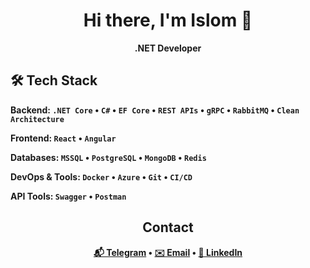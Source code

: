 <h1 align="center">Hi there, I'm Islom 👋</h1>

<p align="center">
  <b>.NET Developer
</p>



## 🛠️ Tech Stack

**Backend:** `.NET Core` • `C#` • `EF Core` • `REST APIs` • `gRPC` • `RabbitMQ` • `Clean Architecture`

**Frontend:** `React` • `Angular`

**Databases:** `MSSQL` • `PostgreSQL` • `MongoDB` • `Redis`

**DevOps & Tools:** `Docker` • `Azure` • `Git` • `CI/CD`

**API Tools:** `Swagger` • `Postman`



<h2 align="center">Contact</h2>
<p align="center">
<a href="https://t.me/pididdiy">📬 Telegram</a> •
<a href="mailto:islomjonoktamaliyev06@gmail.com">✉️ Email</a> •
<a href="https://www.linkedin.com/in/islomjon-%C3%B5ktamaliyev-19a79b365/">💼 LinkedIn</a>
</p>
